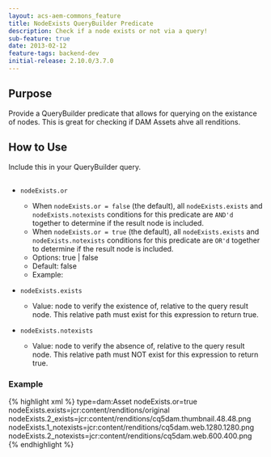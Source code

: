 ```yaml
---
layout: acs-aem-commons_feature
title: NodeExists QueryBuilder Predicate
description: Check if a node exists or not via a query!
sub-feature: true
date: 2013-02-12
feature-tags: backend-dev
initial-release: 2.10.0/3.7.0
---
```


## Purpose

Provide a QueryBuilder predicate that allows for querying on the existance of nodes. This is great for checking if DAM Assets ahve all renditions.

## How to Use

Include this in your QueryBuilder query.

## 

* `nodeExists.or`  
  * When `nodeExists.or = false` (the default), all `nodeExists.exists` and `nodeExists.notexists` conditions for this predicate are `AND'd` together to determine if the result node is included.
  * When `nodeExists.or = true` (the default), all `nodeExists.exists` and `nodeExists.notexists` conditions for this predicate are `OR'd` together to determine if the result node is included.    
  * Options: true | false
  * Default: false
  * Example: 
  
* `nodeExists.exists`
  * Value: node to verify the existence of, relative to the query result node. This relative path must exist for this expression to return true.
  
* `nodeExists.notexists`
  * Value: node to verify the absence of, relative to the query result node. This relative path must NOT exist for this expression to return true.

### Example

{% highlight xml %}
type=dam:Asset
nodeExists.or=true
nodeExists.exists=jcr:content/renditions/original
nodeExists.2_exists=jcr:content/renditions/cq5dam.thumbnail.48.48.png
nodeExists.1_notexists=jcr:content/renditions/cq5dam.web.1280.1280.png
nodeExists.2_notexists=jcr:content/renditions/cq5dam.web.600.400.png
{% endhighlight %}
